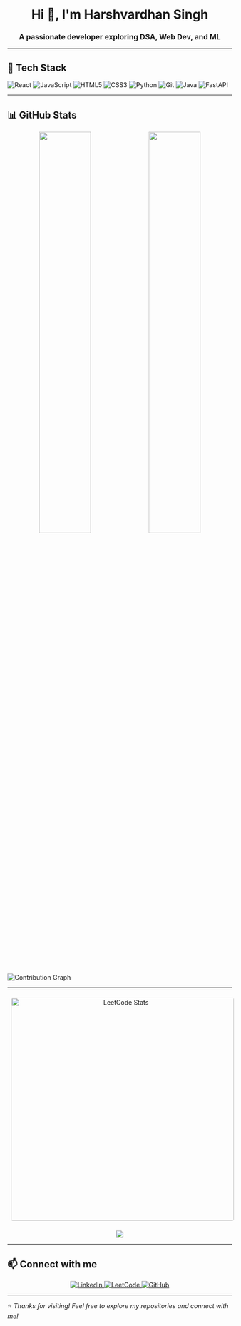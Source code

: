 <h1 align="center">Hi 👋, I'm Harshvardhan Singh</h1>
<h3 align="center">A passionate developer exploring DSA, Web Dev, and ML</h3>

---

## 🧰 Tech Stack

![React](https://img.shields.io/badge/-React-61DAFB?style=flat&logo=React&logoColor=white)
![JavaScript](https://img.shields.io/badge/-JavaScript-F7DF1E?style=flat&logo=JavaScript&logoColor=black)
![HTML5](https://img.shields.io/badge/-HTML5-E34F26?style=flat&logo=HTML5&logoColor=white)
![CSS3](https://img.shields.io/badge/-CSS3-1572B6?style=flat&logo=CSS3&logoColor=white)
![Python](https://img.shields.io/badge/-Python-3776AB?style=flat&logo=Python&logoColor=white)
![Git](https://img.shields.io/badge/-Git-F05032?style=flat&logo=Git&logoColor=white)
![Java](https://img.shields.io/badge/-Java-ED8B00?style=flat&logo=java&logoColor=white)
![FastAPI](https://img.shields.io/badge/-FastAPI-009688?style=flat&logo=fastapi&logoColor=white)


---

## 📊 GitHub Stats

<p align="center">
  <img src="https://github-readme-stats.vercel.app/api?username=harsh-2508&show_icons=true&theme=tokyonight" width="48%" />
  <img src="https://github-readme-streak-stats.herokuapp.com/?user=harsh-2508&theme=tokyonight" width="48%" />
</p>
<!-- 📈 Contribution Heatmap (based on GitHub commits) -->
  <img src="https://github-readme-activity-graph.vercel.app/graph?username=harsh-2508&custom_title=GitHub%20&%20DSA%20Practice%20Activity&hide_border=true&bg_color=0d1117&color=58a6ff&line=00bfff&point=ffffff" alt="Contribution Graph" />
</p>

---



<!-- 🌟 LeetCode Dashboard Section -->

<p align="center">
  <!-- LeetCode Stats Card -->
  <img src="https://leetcard.jacoblin.cool/harshvardhan_2508?theme=dark&font=Baloo+Bhai&ext=contest&border=1" 
       alt="LeetCode Stats"
       width="500"
       style="border-radius: 12px; padding: 8px;" />
</p>

<p align="center">
  <!-- Profile Button -->
  <a href="https://leetcode.com/harshvardhan_2508/" target="_blank" rel="noopener noreferrer">
    <img src="https://img.shields.io/badge/View%20My%20LeetCode%20Profile-000?style=for-the-badge&logo=leetcode&logoColor=white&color=FFA116" />
  </a>
</p>





---

## 📫 Connect with me

<p align="center">
  <a href="[www.linkedin.com/in/harshvardhan-singhthakur25](https://www.linkedin.com/in/harshvardhan-singhthakur25/)" target="_blank" rel="noopener noreferrer" title="LinkedIn">
    <img src="[www.linkedin.com/in/harshvardhan-singhthakur25]" alt="LinkedIn" />
  </a>
  <a href="https://leetcode.com/harshvardhan_2508" target="_blank" rel="noopener noreferrer" title="LeetCode">
    <img src="https://img.shields.io/badge/LeetCode-F89F1B?style=for-the-badge&logo=leetcode&logoColor=white" alt="LeetCode" />
  </a>
  <a href="https://github.com/harsh-2508" target="_blank" rel="noopener noreferrer" title="GitHub">
    <img src="https://img.shields.io/badge/GitHub-181717?style=for-the-badge&logo=github&logoColor=white" alt="GitHub" />
  </a>
</p>


---

⭐️ *Thanks for visiting! Feel free to explore my repositories and connect with me!*




<!--
**harsh-2508/harsh-2508** is a ✨ _special_ ✨ repository because its `README.md` (this file) appears on your GitHub profile.

Here are some ideas to get you started:

- 🔭 I’m currently working on ...
- 🌱 I’m currently learning ...
- 👯 I’m looking to collaborate on ...
- 🤔 I’m looking for help with ...
- 💬 Ask me about ...
- 📫 How to reach me: ...
- 😄 Pronouns: ...
- ⚡ Fun fact: ...
-->
